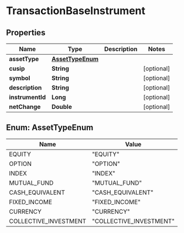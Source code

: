 # TransactionBaseInstrument

## Properties
Name | Type | Description | Notes
------------ | ------------- | ------------- | -------------
**assetType** | [**AssetTypeEnum**](#AssetTypeEnum) |  | 
**cusip** | **String** |  |  [optional]
**symbol** | **String** |  |  [optional]
**description** | **String** |  |  [optional]
**instrumentId** | **Long** |  |  [optional]
**netChange** | **Double** |  |  [optional]

<a name="AssetTypeEnum"></a>
## Enum: AssetTypeEnum
Name | Value
---- | -----
EQUITY | &quot;EQUITY&quot;
OPTION | &quot;OPTION&quot;
INDEX | &quot;INDEX&quot;
MUTUAL_FUND | &quot;MUTUAL_FUND&quot;
CASH_EQUIVALENT | &quot;CASH_EQUIVALENT&quot;
FIXED_INCOME | &quot;FIXED_INCOME&quot;
CURRENCY | &quot;CURRENCY&quot;
COLLECTIVE_INVESTMENT | &quot;COLLECTIVE_INVESTMENT&quot;
